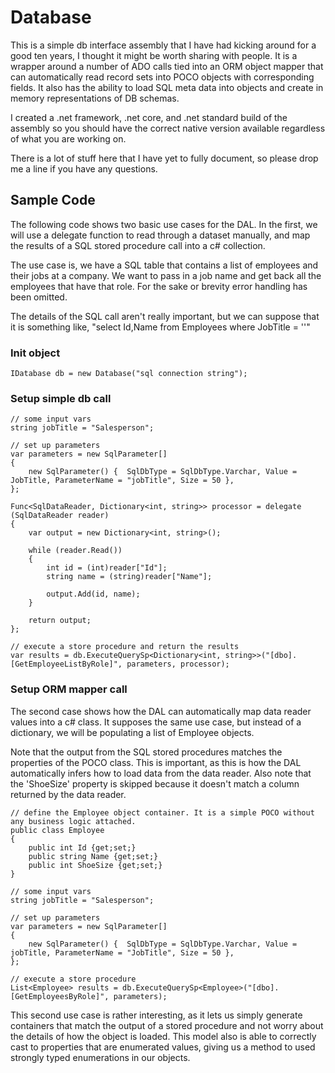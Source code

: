 # Database
This is a simple db interface assembly that I have had kicking around for a good ten 
years, I thought it might be worth sharing with people. It is a wrapper around a number
of ADO calls tied into an ORM object mapper that can automatically read record sets into
POCO objects with corresponding fields. It also has the ability to load SQL meta data into
objects and create in memory representations of DB schemas.

I created a .net framework, .net core, and .net standard build of the assembly so
you should have the correct native version available regardless of what you are working
on.

There is a lot of stuff here that I have yet to fully document, so please drop me a line
 if you have any questions. 

## Sample Code

The following code shows two basic use cases for the DAL. In the first, we will use a delegate function to 
read through a dataset manually, and map the results of a SQL stored procedure call into a c# collection.

The use case is, we have a SQL table that contains a list of employees and their jobs at a company. We
want to pass in a job name and get back all the employees that have that role. For the sake or brevity
error handling has been omitted.

The details of the SQL call aren't really important, but we can suppose that it is something like, "select Id,Name from Employees where JobTitle = '<parameter>'"

### Init object 

```
IDatabase db = new Database("sql connection string");
```

### Setup simple db call

```
// some input vars
string jobTitle = "Salesperson";

// set up parameters
var parameters = new SqlParameter[]
{
    new SqlParameter() {  SqlDbType = SqlDbType.Varchar, Value = JobTitle, ParameterName = "jobTitle", Size = 50 },	
};

Func<SqlDataReader, Dictionary<int, string>> processor = delegate (SqlDataReader reader)
{
    var output = new Dictionary<int, string>();

    while (reader.Read())
    {
        int id = (int)reader["Id"];
        string name = (string)reader["Name"];

        output.Add(id, name);
    }

    return output;
};

// execute a store procedure and return the results
var results = db.ExecuteQuerySp<Dictionary<int, string>>("[dbo].[GetEmployeeListByRole]", parameters, processor);
```

### Setup ORM mapper call

The second case shows how the DAL can automatically map data reader values into a c# class. It supposes the
same use case, but instead of a dictionary, we will be populating a list of Employee objects.

Note that the output from the SQL stored procedures matches the properties of the POCO class. This is 
important, as this is how the DAL automatically infers how to load data from the data reader. Also note
that the 'ShoeSize' property is skipped because it doesn't match a column returned by the data reader.

```
// define the Employee object container. It is a simple POCO without any business logic attached.
public class Employee
{
	public int Id {get;set;}
	public string Name {get;set;}	
	public int ShoeSize {get;set;}
}

// some input vars
string jobTitle = "Salesperson";

// set up parameters
var parameters = new SqlParameter[]
{
    new SqlParameter() {  SqlDbType = SqlDbType.Varchar, Value = jobTitle, ParameterName = "JobTitle", Size = 50 },	
};

// execute a store procedure
List<Employee> results = db.ExecuteQuerySp<Employee>("[dbo].[GetEmployeesByRole]", parameters);
```

This second use case is rather interesting, as it lets us simply generate containers that match the output of a stored 
procedure and not worry about the details of how the object is loaded. This model also is able to correctly cast 
to properties that are enumerated values, giving us a method to used strongly typed enumerations in our objects.